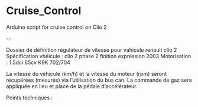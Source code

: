 # Cruise_Control
Arduino script for cruise control on Clio 2

-- 

Dossier de définition régulateur de vitesse pour vahicule renault clio 2 
Spécification vhéicule : clio 2 phase 2 finition expression 2003
Motorisation : 1.5dci 65cv K9K 702/704

La vitesse du véhicule (km/h) et la vitesse du moteur (rpm) seront récupérées (mesurés) via l’utilisation du bus can. La commande de gaz sera appliquée en lieu et place de la pédale d’accélérateur.

Points techniques : 
